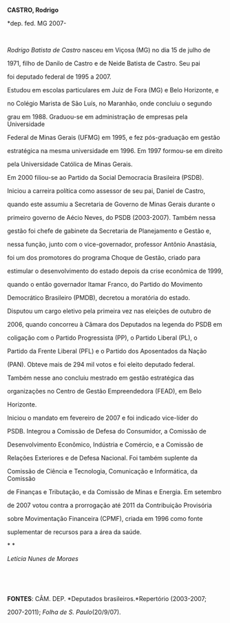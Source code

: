 **CASTRO, Rodrigo**



\*dep. fed. MG 2007-



 



*Rodrigo Batista de Castro* nasceu em Viçosa (MG) no dia 15 de julho de

1971, filho de Danilo de Castro e de Neide Batista de Castro. Seu pai

foi deputado federal de 1995 a 2007.



Estudou em escolas particulares em Juiz de Fora (MG) e Belo Horizonte, e

no Colégio Marista de São Luís, no Maranhão, onde concluiu o segundo

grau em 1988. Graduou-se em administração de empresas pela Universidade

Federal de Minas Gerais (UFMG) em 1995, e fez pós-graduação em gestão

estratégica na mesma universidade em 1996. Em 1997 formou-se em direito

pela Universidade Católica de Minas Gerais.



Em 2000 filiou-se ao Partido da Social Democracia Brasileira (PSDB).

Iniciou a carreira política como assessor de seu pai, Daniel de Castro,

quando este assumiu a Secretaria de Governo de Minas Gerais durante o

primeiro governo de Aécio Neves, do PSDB (2003-2007). Também nessa

gestão foi chefe de gabinete da Secretaria de Planejamento e Gestão e,

nessa função, junto com o vice-governador, professor Antônio Anastásia,

foi um dos promotores do programa Choque de Gestão, criado para

estimular o desenvolvimento do estado depois da crise econômica de 1999,

quando o então governador Itamar Franco, do Partido do Movimento

Democrático Brasileiro (PMDB), decretou a moratória do estado.



Disputou um cargo eletivo pela primeira vez nas eleições de outubro de

2006, quando concorreu à Câmara dos Deputados na legenda do PSDB em

coligação com o Partido Progressista (PP), o Partido Liberal (PL), o

Partido da Frente Liberal (PFL) e o Partido dos Aposentados da Nação

(PAN). Obteve mais de 294 mil votos e foi eleito deputado federal.

Também nesse ano concluiu mestrado em gestão estratégica das

organizações no Centro de Gestão Empreendedora (FEAD), em Belo

Horizonte.



Iniciou o mandato em fevereiro de 2007 e foi indicado vice-líder do

PSDB. Integrou a Comissão de Defesa do Consumidor, a Comissão de

Desenvolvimento Econômico, Indústria e Comércio, e a Comissão de

Relações Exteriores e de Defesa Nacional. Foi também suplente da

Comissão de Ciência e Tecnologia, Comunicação e Informática, da Comissão

de Finanças e Tributação, e da Comissão de Minas e Energia. Em setembro

de 2007 votou contra a prorrogação até 2011 da Contribuição Provisória

sobre Movimentação Financeira (CPMF), criada em 1996 como fonte

suplementar de recursos para a área da saúde.



* *



*Letícia Nunes de Moraes*



 



 



**FONTES**: CÂM. DEP. *Deputados brasileiros.*Repertório (2003-2007;

2007-2011); *Folha de S. Paulo*(20/9/07).



 

